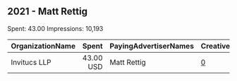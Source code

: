 ## 2021 - Matt Rettig 
Spent: 43.00
Impressions: 10,193

|OrganizationName|Spent|PayingAdvertiserNames|CreativeUrls|Impressions|Genders|AgeBrackets|CountryCodes|BillingAddresses|CandidateBallotInformation|
|:---|---:|:---|:---|---:|:---|:---|:---|:---|:---|
|Invitucs LLP|43.00 USD|Matt Rettig|[0](https://www.snap.com/political-ads/asset/d3c9d0c4b8fd3e89d55c7cc1a55272c78ce2f4a4d715c1be0641209a7eaef541?mediaType=mp4)|10,193||18+|united states|US|Matt Rettig  for Orange County Legislature|
